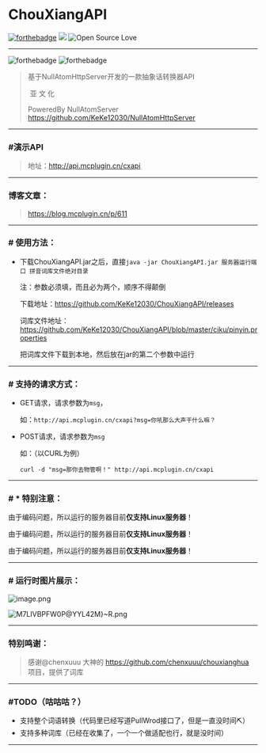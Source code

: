 # ChouXiangAPI

[![forthebadge](https://img.shields.io/badge/PosererdBy-NAServer-red)](https://github.com/KeKe12030/NullAtomHttpServer)  ![](https://img.shields.io/badge/license-MIT-blue)  ![Open Source Love](https://camo.githubusercontent.com/d41b9884bd102b525c8fb9a8c3c8d3bbed2b67f0/68747470733a2f2f6261646765732e66726170736f66742e636f6d2f6f732f76312f6f70656e2d736f757263652e7376673f763d313033)

---

![forthebadge](https://forthebadge.com/images/badges/fuck-it-ship-it.svg)  ![forthebadge](https://forthebadge.com/images/badges/uses-git.svg)

> 基于NullAtomHttpServer开发的一款抽象话转换器API
>
> ​      亚      文      化      
>
> PoweredBy NullAtomServer <https://github.com/KeKe12030/NullAtomHttpServer>

---

### #演示API

> 地址：http://api.mcplugin.cn/cxapi

---

### 博客文章：

> https://blog.mcplugin.cn/p/611

---

### # 使用方法：
+ 下载ChouXiangAPI.jar之后，直接`java -jar ChouXiangAPI.jar 服务器运行端口 拼音词库文件绝对目录`

  注：参数必须填，而且必为两个，顺序不得颠倒

  下载地址：https://github.com/KeKe12030/ChouXiangAPI/releases
  
  词库文件地址：https://github.com/KeKe12030/ChouXiangAPI/blob/master/ciku/pinyin.properties
  
  把词库文件下载到本地，然后放在jar的第二个参数中运行

---

### # 支持的请求方式：

+ GET请求，请求参数为`msg`，


  如：`http://api.mcplugin.cn/cxapi?msg=你吼那么大声干什么嘛？`



+ POST请求，请求参数为`msg`

  如：（以CURL为例）

  ```shell
  curl -d "msg=那你去物管啊！" http://api.mcplugin.cn/cxapi
  ```

  

---

### # * 特别注意：

由于编码问题，所以运行的服务器目前**仅支持Linux服务器**！

由于编码问题，所以运行的服务器目前**仅支持Linux服务器**！

由于编码问题，所以运行的服务器目前**仅支持Linux服务器**！

---

### # 运行时图片展示：

![image.png](https://pic.rmb.bdstatic.com/bjh/e8db6c5e226f2b4b80b56fb34c5819c6.png)

![M7LIVBPFW0P@YY`L42`M}~R.png](https://pic.rmb.bdstatic.com/bjh/699c3db6dc0c116d3d577dd839607b8f.png)

---

### 特别鸣谢：

> 感谢@chenxuuu 大神的 https://github.com/chenxuuu/chouxianghua 项目，提供了词库

---

### #TODO（咕咕咕？）

+ 支持整个词语转换（代码里已经写道PullWrod接口了，但是一直没时间⛏）
+ 支持多种词库（已经在收集了，一个一个做适配也行，就是没时间）

---

